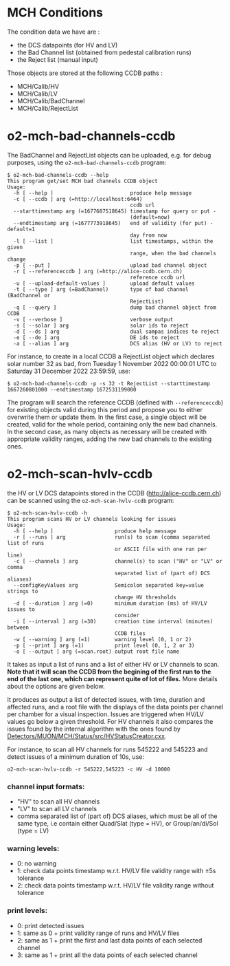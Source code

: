<!-- doxy
\page refDetectorsMUONMCHConditions Conditions
/doxy -->

# MCH Conditions

The condition data we have are :

- the DCS datapoints (for HV and LV)
- the Bad Channel list (obtained from pedestal calibration runs)
- the Reject list (manual input)

Those objects are stored at the following CCDB paths :

- MCH/Calib/HV
- MCH/Calib/LV
- MCH/Calib/BadChannel
- MCH/Calib/RejectList

# o2-mch-bad-channels-ccdb

The BadChannel and RejectList objects can be uploaded, e.g. for debug purposes, using the `o2-mch-bad-channels-ccdb` program:

```shell
$ o2-mch-bad-channels-ccdb --help
This program get/set MCH bad channels CCDB object
Usage:
  -h [ --help ]                         produce help message
  -c [ --ccdb ] arg (=http://localhost:6464)
                                        ccdb url
  --starttimestamp arg (=1677687518645) timestamp for query or put -
                                        (default=now)
  --endtimestamp arg (=1677773918645)   end of validity (for put) - default=1
                                        day from now
  -l [ --list ]                         list timestamps, within the given
                                        range, when the bad channels change
  -p [ --put ]                          upload bad channel object
  -r [ --referenceccdb ] arg (=http://alice-ccdb.cern.ch)
                                        reference ccdb url
  -u [ --upload-default-values ]        upload default values
  -t [ --type ] arg (=BadChannel)       type of bad channel (BadChannel or
                                        RejectList)
  -q [ --query ]                        dump bad channel object from CCDB
  -v [ --verbose ]                      verbose output
  -s [ --solar ] arg                    solar ids to reject
  -d [ --ds ] arg                       dual sampas indices to reject
  -e [ --de ] arg                       DE ids to reject
  -a [ --alias ] arg                    DCS alias (HV or LV) to reject
```

For instance, to create in a local CCDB a RejectList object which declares solar number 32 as bad, from Tuesday 1 November 2022 00:00:01 UTC to Saturday 31 December 2022 23:59:59, use:

```shell
$ o2-mch-bad-channels-ccdb -p -s 32 -t RejectList --starttimestamp 1667260801000 --endtimestamp 1672531199000
```

The program will search the reference CCDB (defined with `--referenceccdb`) for existing objects valid during this period and propose you to either overwrite them or update them. In the first case, a single object will be created, valid for the whole period, containing only the new bad channels. In the second case, as many objects as necessary will be created with appropriate validity ranges, adding the new bad channels to the existing ones.

# o2-mch-scan-hvlv-ccdb

the HV or LV DCS datapoints stored in the CCDB (http://alice-ccdb.cern.ch) can be scanned using the `o2-mch-scan-hvlv-ccdb` program:

```shell
$ o2-mch-scan-hvlv-ccdb -h
This program scans HV or LV channels looking for issues
Usage:
  -h [ --help ]                    produce help message
  -r [ --runs ] arg                run(s) to scan (comma separated list of runs
                                   or ASCII file with one run per line)
  -c [ --channels ] arg            channel(s) to scan ("HV" or "LV" or comma
                                   separated list of (part of) DCS aliases)
  --configKeyValues arg            Semicolon separated key=value strings to
                                   change HV thresholds
  -d [ --duration ] arg (=0)       minimum duration (ms) of HV/LV issues to
                                   consider
  -i [ --interval ] arg (=30)      creation time interval (minutes) between
                                   CCDB files
  -w [ --warning ] arg (=1)        warning level (0, 1 or 2)
  -p [ --print ] arg (=1)          print level (0, 1, 2 or 3)
  -o [ --output ] arg (=scan.root) output root file name
```

It takes as input a list of runs and a list of either HV or LV channels to scan. **Note that it will scan the CCDB from the begining of the first run to the end of the last one, which can represent quite of lot of files.** More details about the options are given below.

It produces as output a list of detected issues, with time, duration and affected runs, and a root file with the displays of the data points per channel per chamber for a visual inspection. Issues are triggered when HV/LV values go below a given threshold. For HV channels it also compares the issues found by the internal algorithm with the ones found by [Detectors/MUON/MCH/Status/src/HVStatusCreator.cxx](../Status/src/HVStatusCreator.cxx).

For instance, to scan all HV channels for runs 545222 and 545223 and detect issues of a minimum duration of 10s, use:
```shell
o2-mch-scan-hvlv-ccdb -r 545222,545223 -c HV -d 10000
```

### channel input formats:
* "HV" to scan all HV channels
* "LV" to scan all LV channels
* comma separated list of (part of) DCS aliases, which must be all of the same type, i.e contain either Quad/Slat (type = HV), or Group/an/di/Sol (type = LV)

### warning levels:
* 0: no warning
* 1: check data points timestamp w.r.t. HV/LV file validity range with ±5s tolerance
* 2: check data points timestamp w.r.t. HV/LV file validity range without tolerance

### print levels:
* 0: print detected issues
* 1: same as 0 + print validity range of runs and HV/LV files
* 2: same as 1 + print the first and last data points of each selected channel
* 3: same as 1 + print all the data points of each selected channel
